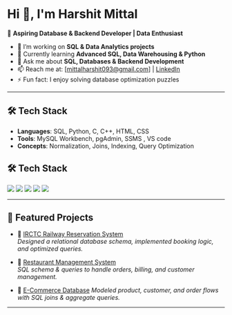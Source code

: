 # Hi 👋, I'm Harshit Mittal  

🚀 **Aspiring Database & Backend Developer | Data Enthusiast**  

- 🔭 I’m working on **SQL & Data Analytics projects**  
- 🌱 Currently learning **Advanced SQL, Data Warehousing & Python**  
- 💬 Ask me about **SQL, Databases & Backend Development**  
- 📫 Reach me at: [mittalharshit093@gmail.com] | [LinkedIn](https://www.linkedin.com/in/mittalharshit23/)  
- ⚡ Fun fact: I enjoy solving database optimization puzzles  

---

## 🛠️ Tech Stack
- **Languages**: SQL, Python, C, C++, HTML, CSS  
- **Tools**: MySQL Workbench, pgAdmin, SSMS , VS code 
- **Concepts**: Normalization, Joins, Indexing, Query Optimization  

 ## 🛠️ Tech Stack
<p align="left">
  <img src="https://img.shields.io/badge/SQL-025E8C?style=for-the-badge&logo=postgresql&logoColor=white" />
  <img src="https://img.shields.io/badge/MySQL-4479A1?style=for-the-badge&logo=mysql&logoColor=white" />
  <img src="https://img.shields.io/badge/PostgreSQL-316192?style=for-the-badge&logo=postgresql&logoColor=white" />
  <img src="https://img.shields.io/badge/Python-3776AB?style=for-the-badge&logo=python&logoColor=white" />
  <img src="https://img.shields.io/badge/GitHub-100000?style=for-the-badge&logo=github&logoColor=white" />
</p>


---

## 📂 Featured Projects
- 🔹 [IRCTC Railway Reservation System](https://github.com/mittalharshit23/IRCTC-SQL-Project)  
  *Designed a relational database schema, implemented booking logic, and optimized queries.*  

- 🔹 [Restaurant Management System](https://github.com/mittalharshit23/Restaurant-SQL-Project)  
  *SQL schema & queries to handle orders, billing, and customer management.*  

- 🔹 [E-Commerce Database](https://github.com/mittalharshit23/Ecommerce-SQL-Project)
  *Modeled product, customer, and order flows with SQL joins & aggregate queries.*  

---

  
